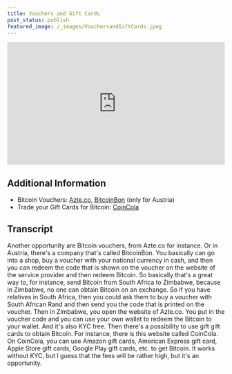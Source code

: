 ```yaml
---
title: Vouchers and Gift Cards
post_status: publish
featured_image: /_images/VouchersandGiftCards.jpeg
---
```


<div style="padding:56.25% 0 0 0;position:relative;"><iframe src="https://player.vimeo.com/video/844673230?badge=0&amp;autopause=0&amp;player_id=0&amp;app_id=58479" frameborder="0" allow="autoplay; fullscreen; picture-in-picture" allowfullscreen style="position:absolute;top:0;left:0;width:100%;height:100%;" title="070 Vouchers and Gift Cards"></iframe></div>

<div style="margin-bottom:30px;"></div>

## Additional Information

* Bitcoin Vouchers: [Azte.co](https://azte.co/), [BitcoinBon](https://coinfinity.co/bitcoinbon) (only for Austria)
* Trade your Gift Cards for Bitcoin: [CoinCola](https://www.coincola.com/buy-bitcoin/gift-cards)
  
## Transcript
Another opportunity are Bitcoin vouchers, from Azte.co for instance. Or in Austria, there's a company that's called BitcoinBon. You basically can go into a shop, buy a voucher with your national currency in cash, and then you can redeem the code that is shown on the voucher on the website of the service provider and then redeem Bitcoin. So basically that's a great way to, for instance, send Bitcoin from South Africa to Zimbabwe, because in Zimbabwe, no one can obtain Bitcoin on an exchange. So if you have relatives in South Africa, then you could ask them to buy a voucher with South African Rand and then send you the code that is printed on the voucher. Then in Zimbabwe, you open the website of Azte.co. You put in the voucher code and you can use your own wallet to redeem the Bitcoin to your wallet. And it's also KYC free. Then there's a possibility to use gift gift cards to obtain Bitcoin. For instance, there is this website called CoinCola. On CoinCola, you can use Amazon gift cards, American Express gift card, Apple Store gift cards, Google Play gift cards, etc. to get Bitcoin. It works without KYC, but I guess that the fees will be rather high, but it's an opportunity.
